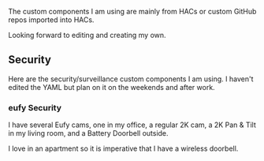 The custom components I am using are mainly from HACs or custom GitHub repos imported into HACs.

Looking forward to editing and creating my own.

## Security
Here are the security/surveillance custom components I am using. I haven't edited the YAML but plan on it on the weekends and after work.

### eufy Security

I have several Eufy cams, one in my office, a regular 2K cam, a 2K Pan & Tilt in my living room, and a Battery Doorbell outside.

I love in an apartment so it is imperative that I have a wireless doorbell.
